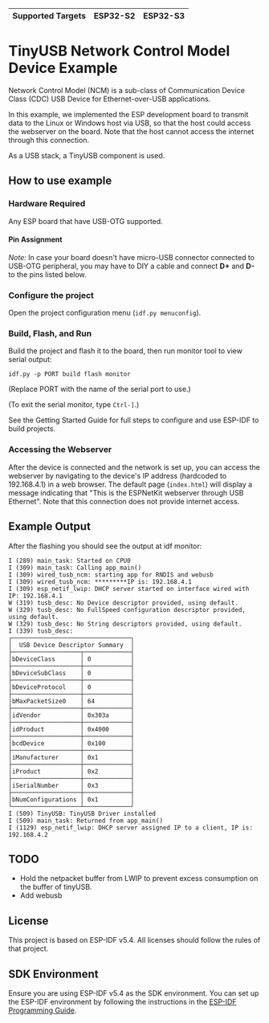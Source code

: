 | Supported Targets | ESP32-S2 | ESP32-S3 |
| ----------------- | -------- | -------- |

# TinyUSB Network Control Model Device Example

Network Control Model (NCM) is a sub-class of Communication Device Class (CDC) USB Device for Ethernet-over-USB applications.

In this example, we implemented the ESP development board to transmit data to the Linux or Windows host via USB, so that the host could access the webserver on the board. Note that the host cannot access the internet through this connection.

As a USB stack, a TinyUSB component is used.

## How to use example

### Hardware Required

Any ESP board that have USB-OTG supported.

#### Pin Assignment

_Note:_ In case your board doesn't have micro-USB connector connected to USB-OTG peripheral, you may have to DIY a cable and connect **D+** and **D-** to the pins listed below.

### Configure the project

Open the project configuration menu (`idf.py menuconfig`).

### Build, Flash, and Run

Build the project and flash it to the board, then run monitor tool to view serial output:

```
idf.py -p PORT build flash monitor
```

(Replace PORT with the name of the serial port to use.)

(To exit the serial monitor, type ``Ctrl-]``.)

See the Getting Started Guide for full steps to configure and use ESP-IDF to build projects.

### Accessing the Webserver

After the device is connected and the network is set up, you can access the webserver by navigating to the device's IP address (hardcoded to 192.168.4.1) in a web browser. The default page (`index.html`) will display a message indicating that "This is the ESPNetKit webserver through USB Ethernet". Note that this connection does not provide internet access.

## Example Output

After the flashing you should see the output at idf monitor:

```
I (289) main_task: Started on CPU0
I (309) main_task: Calling app_main()
I (309) wired_tusb_ncm: starting app for RNDIS and webusb
I (309) wired_tusb_ncm: *********IP is: 192.168.4.1
I (309) esp_netif_lwip: DHCP server started on interface wired with IP: 192.168.4.1
W (319) tusb_desc: No Device descriptor provided, using default.
W (329) tusb_desc: No FullSpeed configuration descriptor provided, using default.
W (329) tusb_desc: No String descriptors provided, using default.
I (339) tusb_desc:
┌─────────────────────────────────┐
│  USB Device Descriptor Summary  │
├───────────────────┬─────────────┤
│bDeviceClass       │ 0           │
├───────────────────┼─────────────┤
│bDeviceSubClass    │ 0           │
├───────────────────┼─────────────┤
│bDeviceProtocol    │ 0           │
├───────────────────┼─────────────┤
│bMaxPacketSize0    │ 64          │
├───────────────────┼─────────────┤
│idVendor           │ 0x303a      │
├───────────────────┼─────────────┤
│idProduct          │ 0x4000      │
├───────────────────┼─────────────┤
│bcdDevice          │ 0x100       │
├───────────────────┼─────────────┤
│iManufacturer      │ 0x1         │
├───────────────────┼─────────────┤
│iProduct           │ 0x2         │
├───────────────────┼─────────────┤
│iSerialNumber      │ 0x3         │
├───────────────────┼─────────────┤
│bNumConfigurations │ 0x1         │
└───────────────────┴─────────────┘
I (509) TinyUSB: TinyUSB Driver installed
I (509) main_task: Returned from app_main()
I (1129) esp_netif_lwip: DHCP server assigned IP to a client, IP is: 192.168.4.2
```

## TODO

- Hold the netpacket buffer from LWIP to prevent excess consumption on the buffer of tinyUSB.
- Add webusb

## License

This project is based on ESP-IDF v5.4. All licenses should follow the rules of that project.

## SDK Environment

Ensure you are using ESP-IDF v5.4 as the SDK environment. You can set up the ESP-IDF environment by following the instructions in the [ESP-IDF Programming Guide](https://docs.espressif.com/projects/esp-idf/en/v5.4/esp32/get-started/index.html).
